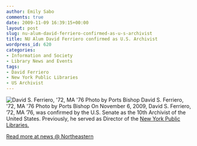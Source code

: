 ```yaml
---
author: Emily Sabo
comments: true
date: 2009-11-09 16:39:15+00:00
layout: post
slug: nu-alum-david-ferriero-confirmed-as-u-s-archivist
title: NU Alum David Ferriero confirmed as U.S. Archivist
wordpress_id: 620
categories:
- Information and Society
- Library News and Events
tags:
- David Ferriero
- New York Public Libraries
- US Archivist
---
```


![David S. Ferriero, '72, MA '76 Photo by Ports Bishop](http://www.lib.neu.edu/snippets/wp-content/uploads/2009/11/FerrieroStory-150x150.jpg)
    David S. Ferriero, '72, MA '76 Photo by Ports Bishop
On November 6, 2009, David S. Ferriero, ’72, MA ’76, was confirmed by the U.S. Senate as the 10th Archivist of the United States. Previously, he served as Director of the [New York Public Libraries.](http://nypl.org/)


[Read more at news @ Northeastern](http://www.northeastern.edu/news/stories/2009/11/ferriero.html)
